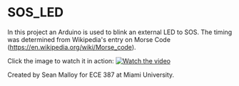 # SOS_LED
In this project an Arduino is used to blink an external LED to SOS. The timing was determined from Wikipedia's entry on Morse Code (https://en.wikipedia.org/wiki/Morse_code).

Click the image to watch it in action:
[![Watch the video](https://img.youtube.com/vi/o4lxO8pVIyA/maxresdefault.jpg)](https://youtu.be/o4lxO8pVIyA)

Created by Sean Malloy for ECE 387 at Miami University.
